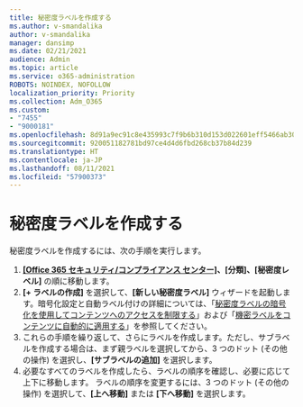 ```yaml
---
title: 秘密度ラベルを作成する
ms.author: v-smandalika
author: v-smandalika
manager: dansimp
ms.date: 02/21/2021
audience: Admin
ms.topic: article
ms.service: o365-administration
ROBOTS: NOINDEX, NOFOLLOW
localization_priority: Priority
ms.collection: Adm_O365
ms.custom:
- "7455"
- "9000181"
ms.openlocfilehash: 8d91a9ec91c8e435993c7f9b6b310d153d022601eff5466ab30782f8e8f560ed
ms.sourcegitcommit: 920051182781bd97ce4d4d6fbd268cb37b84d239
ms.translationtype: HT
ms.contentlocale: ja-JP
ms.lasthandoff: 08/11/2021
ms.locfileid: "57900373"
---
```

# <a name="create-a-sensitivity-label"></a>秘密度ラベルを作成する

秘密度ラベルを作成するには、次の手順を実行します。

1. **[[Office 365 セキュリティ/コンプライアンス センター]](https://sip.protection.office.com/)、[分類]、[秘密度レベル]** の順に移動します。
2. **[+ ラベルの作成]** を選択して、**[新しい秘密度ラベル]** ウィザードを起動します。暗号化設定と自動ラベル付けの詳細については、「[秘密度ラベルの暗号化を使用してコンテンツへのアクセスを制限する](https://docs.microsoft.com/microsoft-365/compliance/encryption-sensitivity-labels)」および「[機密ラベルをコンテンツに自動的に適用する](https://docs.microsoft.com/microsoft-365/compliance/apply-sensitivity-label-automatically)」を参照してください。
3. これらの手順を繰り返して、さらにラベルを作成します。ただし、サブラベルを作成する場合は、まず親ラベルを選択してから、3 つのドット (その他の操作) を選択し、**[サブラベルの追加]** を選択します。
4. 必要なすべてのラベルを作成したら、ラベルの順序を確認し、必要に応じて上下に移動します。 ラベルの順序を変更するには、3 つのドット (その他の操作) を選択して、**[上へ移動]** または **[下へ移動]** を選択します。 
